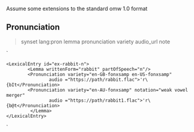 

Assume some extensions to the standard omw 1.0 format


## Pronunciation ##

> synset lang:pron lemma pronunciation variety  audio_url   note



 `

    <LexicalEntry id="ex-rabbit-n">
            <Lemma writtenForm="rabbit" partOfSpeech="n"/>
			<Pronunciation variety="en-GB-fonxsamp en-US-fonxsamp" 
                    audio ="https://path/rabbit.flac">'r\{bIt</Pronunciation>
            <Pronunciation variety="en-AU-fonxsamp" notation="weak vowel merger" 
                    audio ="https://path/rabbit1.flac">'r\{b@t</Pronunciation>
             </Lemma>
    </LexicalEntry>

`
